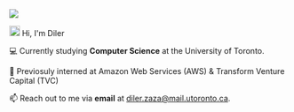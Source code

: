 ##
<img src="https://user-images.githubusercontent.com/73097560/115834477-dbab4500-a447-11eb-908a-139a6edaec5c.gif">


 <img src="https://media.giphy.com/media/hvRJCLFzcasrR4ia7z/giphy.gif" width="19">   Hi, I'm Diler

💻 Currently studying **Computer Science** at the University of Toronto.

🚀 Previosuly interned at Amazon Web Services (AWS) & Transform Venture Capital (TVC)

📫 Reach out to me via **email** at [diler.zaza@mail.utoronto.ca](mailto:diler.zaza@mail.utoronto.ca).
